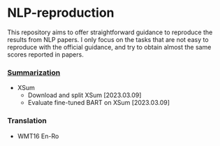 # NLP-reproduction
This repository aims to offer straightforward guidance to reproduce the results from 
NLP papers. I only focus on the tasks that are not easy to reproduce with the official 
guidance, and try to obtain almost the same scores reported in papers. 

### [Summarization](summarization/README.md)
* XSum
  * Download and split XSum [2023.03.09]
  * Evaluate fine-tuned BART on XSum [2023.03.09]


### Translation
* WMT16 En-Ro  